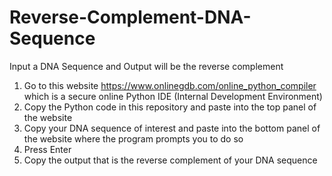 # Reverse-Complement-DNA-Sequence
Input a DNA Sequence and Output will be the reverse complement
1. Go to this website https://www.onlinegdb.com/online_python_compiler which is a secure online Python IDE (Internal Development Environment)
2. Copy the Python code in this repository and paste into the top panel of the website
3. Copy your DNA sequence of interest and paste into the bottom panel of the website where the program prompts you to do so
4. Press Enter
5. Copy the output that is the reverse complement of your DNA sequence 

